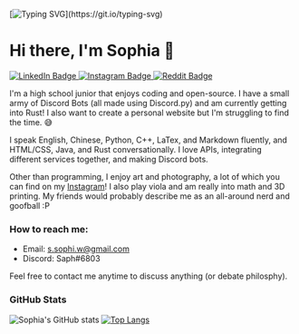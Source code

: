 [![Typing SVG](https://readme-typing-svg.herokuapp.com?font=Fira+Code&size=40&pause=1000&color=CE5C5F&vCenter=true&width=520&height=40&lines=Welcome+to+my+profile!)](https://git.io/typing-svg)
# Hi there, I'm Sophia 👋

<div id="badges">
  <a href="your-linkedin-URL">
    <img src="https://img.shields.io/badge/LinkedIn-blue?style=for-the-badge&logo=linkedin&logoColor=white" alt="LinkedIn Badge"/>
  </a>
  <a href="https://www.instagram.com/5pectating_5pecter/">
    <img src="https://img.shields.io/badge/Instagram-E4405F?style=for-the-badge&logo=instagram&logoColor=white" alt="Instagram Badge"/>
  </a>
  <a href="https://www.reddit.com/user/Sapphire-13">
    <img src="https://img.shields.io/badge/Reddit-FF4500?style=for-the-badge&logo=reddit&logoColor=white" alt="Reddit Badge"/>
  </a>
</div>

I'm a high school junior that enjoys coding and open-source. I have a small army of Discord Bots (all made using Discord.py) and am currently getting into Rust! I also want to create a personal website but I'm struggling to find the time. 😅 

I speak English, Chinese, Python, C++, LaTex, and Markdown fluently, and HTML/CSS, Java, and Rust conversationally. I love APIs, integrating different services together, and making Discord bots.

Other than programming, I enjoy art and photography, a lot of which you can find on my [Instagram](https://www.instagram.com/5pectating_5pecter/)! I also play viola and am really into math and 3D printing. My friends would probably describe me as an all-around nerd and goofball :P

### How to reach me:
- Email: s.sophi.w@gmail.com
- Discord: Saph#6803

Feel free to contact me anytime to discuss anything (or debate philosphy).

### GitHub Stats
![Sophia's GitHub stats](https://github-readme-stats-git-masterrstaa-rickstaa.vercel.app/api?username=sswangg&show_icons=true&include_all_commits=true&bg_color=30,e96443,904e95&title_color=fff&text_color=fff)
[![Top Langs](https://github-readme-stats-git-masterrstaa-rickstaa.vercel.app/api/top-langs/?username=sswangg&layout=compact&bg_color=30,e96443,904e95&title_color=fff&text_color=fff)](https://github.com/anuraghazra/github-readme-stats)
